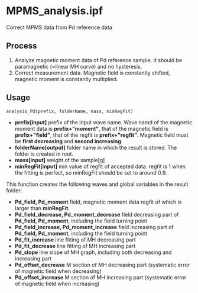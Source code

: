 # MPMS_analysis.ipf
Correct MPMS data from Pd reference data

## Process
1. Analyze magnetic moment data of Pd reference sample. It should be paramagnetic (=linear MH curve) and no hysteresis.
1. Correct measurement data. Magnetic field is constantly shifted, magnetic moment is constantly multiplied.

## Usage
```
analysis_Pd(prefix, folderName, mass, minRegFit)
```
- **prefix[input]** prefix of the input wave name. Wave namd of the magnetic moment data is **prefix+"moment"**, that of the magnetic field is **prefix+"field"**, that of the regfit is **prefix+"regfit"**. Magnetic field must be **first decreasing** and **second increasing**.
- **folderName[output]** folder name in which the result is stored. The folder is created in root.
- **mass[input]** weight of the sample[g]
- **minRegFit[input]** min value of regfit of accepted data. regfit is 1 when the fitting is perfect, so minRegFit should be set to around 0.9.

This function creates the following waves and global variables in the result folder:
- **Pd_field, Pd_moment** field, magnetic moment data regfit of which is larger than **minRegFit**.
- **Pd_field_decrease, Pd_moment_decrease** field decreasing part of **Pd_field, Pd_moment**, including the field turning point
- **Pd_field_increase, Pd_moment_increase** field increasing part of **Pd_field, Pd_moment**, including the field turning point
- **Pd_fit_increase** line fitting of MH decreasing part
- **Pd_fit_decrease** line fitting of MH increasing part
- **Pd_slope** line slope of MH graph, including both decreasing and increasing part
- **Pd_offset_decrease** M section of MH decreasing part (systematic error of magnetic field when decreasing)
- **Pd_offset_increase** M section of MH increasing part (systematic error of magnetic field when increasing)
